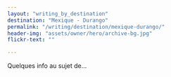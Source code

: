 ```yaml
---
layout: "writing_by_destination"
destination: "Mexique - Durango"
permalink: "/writing/destination/mexique-durango/"
header-img: "assets/owner/hero/archive-bg.jpg"
flickr-text: ""

---
```


Quelques info au sujet de...
